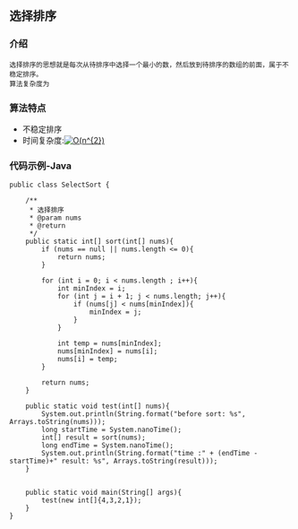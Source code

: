 <script type="text/javascript" src="http://cdn.mathjax.org/mathjax/latest/MathJax.js?config=default"></script>
## 选择排序

### 介绍

    选择排序的思想就是每次从待排序中选择一个最小的数，然后放到待排序的数组的前面，属于不稳定排序。
    算法复杂度为

### 算法特点

* 不稳定排序
* 时间复杂度:<a href="https://www.codecogs.com/eqnedit.php?latex=\inline&space;O(n^{2})" target="_blank"><img src="https://latex.codecogs.com/gif.latex?\inline&space;O(n^{2})" title="O(n^{2})" /></a>



### 代码示例-Java

```
public class SelectSort {

    /**
     * 选择排序
     * @param nums
     * @return
     */
    public static int[] sort(int[] nums){
        if (nums == null || nums.length <= 0){
            return nums;
        }

        for (int i = 0; i < nums.length ; i++){
            int minIndex = i;
            for (int j = i + 1; j < nums.length; j++){
                if (nums[j] < nums[minIndex]){
                    minIndex = j;
                }
            }

            int temp = nums[minIndex];
            nums[minIndex] = nums[i];
            nums[i] = temp;
        }

        return nums;
    }

    public static void test(int[] nums){
        System.out.println(String.format("before sort: %s", Arrays.toString(nums)));
        long startTime = System.nanoTime();
        int[] result = sort(nums);
        long endTime = System.nanoTime();
        System.out.println(String.format("time :" + (endTime - startTime)+" result: %s", Arrays.toString(result)));
    }


    public static void main(String[] args){
        test(new int[]{4,3,2,1});
    }
}

```
